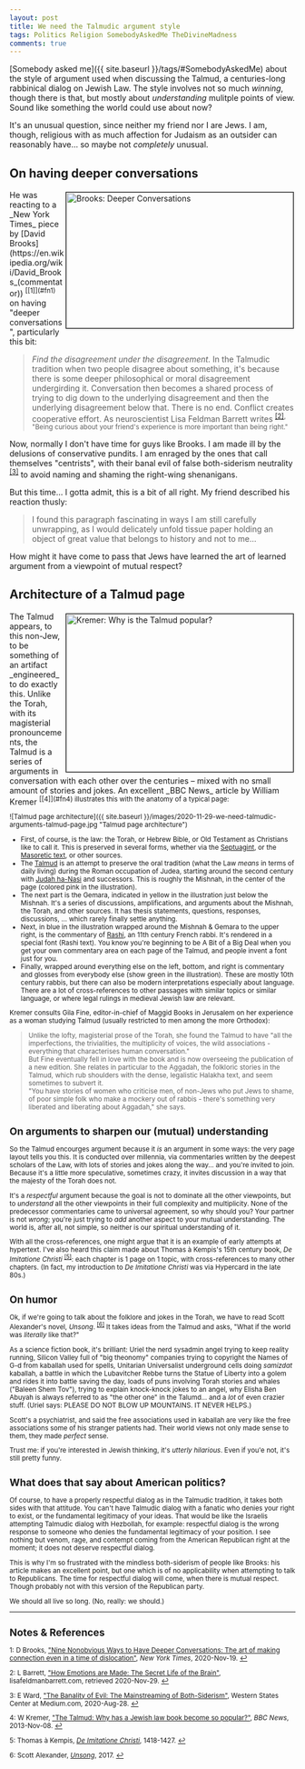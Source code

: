 ```yaml
---
layout: post
title: We need the Talmudic argument style
tags: Politics Religion SomebodyAskedMe TheDivineMadness
comments: true
---
```


[Somebody asked me]({{ site.baseurl }}/tags/#SomebodyAskedMe) about the style of argument
used when discussing the Talmud, a centuries-long rabbinical dialog on Jewish Law.  The
style involves not so much _winning_, though there is that, but mostly about
_understanding_ mulitple points of view.  Sound like something the world could use about
now?  

It's an unusual question, since neither my friend nor I are Jews.  I am, though, religious with as
much affection for Judaism as an outsider can reasonably have&hellip; so maybe not _completely_
unusual.  

## On having deeper conversations  

<img src="{{ site.baseurl }}/images/2020-11-29-we-need-talmudic-arguments-brooks.jpg" width="400" height="239" alt="Brooks: Deeper Conversations" title="Brooks: Deeper Conversations" style="float: right; margin: 3px 3px 3px 3px; border: 1px solid #000000;"/>
He was reacting to a _New York Times_ piece by
[David Brooks](https://en.wikipedia.org/wiki/David_Brooks_(commentator)) <sup id="fn1a">[[1]](#fn1)</sup>
on having "deeper conversations", particularly this bit:  

> _Find the disagreement under the disagreement._ In the Talmudic tradition when two people disagree about something, it's because there is some deeper philosophical or moral disagreement undergirding it. Conversation then becomes a shared process of trying to dig down to the underlying disagreement and then the underlying disagreement below that. There is no end. Conflict creates cooperative effort. As neuroscientist Lisa Feldman Barrett writes <sup id="fn2a">[[2]](#fn2), "Being curious about your friend's experience is more important than being right."  

Now, normally I don't have time for guys like Brooks.  I am made ill by the delusions of
conservative pundits.  I am enraged by the ones that call themselves "centrists", with
their banal evil of false both-siderism neutrality <sup id="fn3a">[[3]](#fn3)</sup> to 
avoid naming and shaming the right-wing shenanigans.  

But this time&hellip; I gotta admit, this is a bit of all right.  My friend described his
reaction thusly:  

> I found this paragraph fascinating in ways I am still carefully unwrapping, as I would delicately unfold tissue paper holding an object of great value that belongs to history and not to me&hellip;  

How might it have come to pass that Jews have learned the art of learned argument from a
viewpoint of mutual respect?  

## Architecture of a Talmud page  

<img src="{{ site.baseurl }}/images/2020-11-29-we-need-talmudic-arguments-kremer.jpg" width="400" height="278" alt="Kremer: Why is the Talmud popular?" title="Kremer: Why is the Talmud popular?" style="float: right; margin: 3px 3px 3px 3px; border: 1px solid #000000;"/>
The Talmud appears, to this non-Jew, to be something of an artifact _engineered_ to do
exactly this.  Unlike the Torah, with its magisterial pronouncements, the Talmud is a
series of arguments in conversation with each other over the centuries &ndash; mixed
with no small amount of stories and jokes.  An excellent _BBC News_ article by William 
Kremer <sup id="fn4a">[[4]](#fn4) illustrates this with the anatomy of a typical page:

![Talmud page architecture]({{ site.baseurl }}/images/2020-11-29-we-need-talmudic-arguments-talmud-page.jpg "Talmud page architecture")

- First, of course, is the law: the Torah, or Hebrew Bible, or Old Testament as Christians
  like to call it.  This is preserved in several forms, whether via the 
  [Septuagint](https://en.wikipedia.org/wiki/Septuagint), or the
  [Masoretic text](https://en.wikipedia.org/wiki/Masoretic_Text), or other sources.  
- The [Talmud](https://en.wikipedia.org/wiki/Talmud) is an attempt to preserve the oral
  tradition (what the Law _means_ in terms of daily living) during the Roman occupation of
  Judea, starting around the second century with
  [Judah ha-Nasi](https://en.wikipedia.org/wiki/Judah_ha-Nasi) and successors.  This is
  roughly the Mishnah, in the center of the page (colored pink in the illustration).  
- The next part is the Gemara, indicated in yellow in the illustration just below the
  Mishnah.  It's a series of discussions, amplifications, and arguments about the Mishnah,
  the Torah, and other sources.  It has thesis statements, questions, responses,
  discussions, &hellip; which rarely finally settle anything.  
- Next, in blue in the illustration wrapped around the Mishnah &amp; Gemara to the upper
  right, is the commentary of [Rashi](https://en.wikipedia.org/wiki/Rashi), an 11th
  century French rabbi.  It's rendered in a special font (Rashi text).  You know you're
  beginning to be A Bit of a Big Deal when you get your own commentary area on each page
  of the Talmud, and people invent a font just for you.  
- Finally, wrapped around everything else on the left, bottom, and right is commentary and
  glosses from everybody else (show green in the illustration).  These are mostly 10th
  century rabbis, but there can also be modern interpretations especially about language.
  There are a lot of cross-references to other passages with similar topics or similar
  language, or where legal rulings in medieval Jewish law are relevant.  
  
Kremer consults Gila Fine, editor-in-chief of Maggid Books in Jerusalem on her experience
as a woman studying Talmud (usually restricted to men among the more Orthodox):  

> Unlike the lofty, magisterial prose of the Torah, she found the Talmud to have "all the imperfections, the trivialities, the multiplicity of voices, the wild associations - everything that characterises human conversation."  
>But Fine eventually fell in love with the book and is now overseeing the publication of a new edition. She relates in particular to the Aggadah, the folkloric stories in the Talmud, which rub shoulders with the dense, legalistic Halakha text, and seem sometimes to subvert it.  
>"You have stories of women who criticise men, of non-Jews who put Jews to shame, of poor simple folk who make a mockery out of rabbis - there's something very liberated and liberating about Aggadah," she says.  

## On arguments to sharpen our (mutual) understanding  

So the Talmud encourges argument because it _is_ an argument in some ways: the very page
layout tells you this.  It is conducted over millennia, via commentaries written by the
deepest scholars of the Law, with lots of stories and jokes along the way&hellip; and
you're invited to join.  Because it's a little more speculative, sometimes crazy, it
invites discussion in a way that the majesty of the Torah does not.  

It's a _respectful_ argument because the goal is not to dominate all the other viewpoints,
but to _understand_ all the other viewpoints in their full complexity and multiplicity.
None of the predecessor commentaries came to universal agreement, so why should you?  Your
partner is not _wrong_; you're just trying to _add_ another aspect to your mutual
understanding.  The world is, after all, not simple, so neither is our spiritual
understanding of it.  

With all the cross-references, one might argue that it is an example of early attempts at
hypertext.  I've also heard this claim made about Thomas à Kempis's 15th century book, _De
Imitatione Christi_ <sup id="fn5a">[[5]](#fn5)</sup>: each chapter is 1 page on 1 topic,
with cross-references to many other chapters.  (In fact, my introduction to _De Imitatione
Christi_ was via Hypercard in the late 80s.)  


## On humor  

Ok, if we're going to talk about the folklore and jokes in the Torah, we have to read
Scott Alexander's novel, _Unsong_. <sup id="fn6a">[[6]](#fn6)</sup>  It takes ideas from
the Talmud and asks, "What if the world was _literally_ like that?"  

As a science fiction book, it's brilliant: Uriel the nerd sysadmin angel trying to keep
reality running, Silicon Valley full of "big theonomy" companies trying to copyright the
Names of G-d from kaballah used for spells, Unitarian Universalist underground cells doing
_samizdat_ kaballah, a battle in which the Lubavitcher Rebbe turns the Statue of Liberty
into a golem and rides it into battle saving the day, loads of puns involving Torah
stories and whales ("Baleen Shem Tov"), trying to explain knock-knock jokes to an angel,
why Elisha Ben Abuyah is always referred to as "the other one" in the Talumd&hellip; and a
_lot_ of even crazier stuff.  (Uriel says: PLEASE DO NOT BLOW UP MOUNTAINS.  IT NEVER
HELPS.)  

Scott's a psychiatrist, and said the free associations used in kaballah are very like the
free associations some of his stranger patients had.  Their world views not only made
sense to them, they made _perfect_ sense.  

Trust me: if you're interested in Jewish thinking, it's _utterly hilarious_.  Even if
you'e not, it's still pretty funny.  


## What does that say about American politics?  

Of course, to have a properly respectful dialog as in the Talmudic tradition, it takes
both sides with that attitude.  You can't have Talmudic dialog with a fanatic who denies
your right to exist, or the fundamental legitimacy of your ideas.  That would be like the
Israelis attempting Talmudic dialog with Hezbollah, for example: respectful dialog is the
wrong response to someone who denies the fundamental legitimacy of your position.  I see
nothing but venom, rage, and contempt coming from the American Republican right at the
moment; it does not deserve respectful dialog.  

This is why I'm so frustrated with the mindless both-siderism of people like Brooks: his
article makes an excellent point, but one which is of no applicability when attempting to
talk to Republicans.  The time for respectful dialog will come, when there is mutual
respect.  Though probably not with this version of the Republican party.  

We should all live so long.  (No, really: we should.)  

---

## Notes &amp; References  

<a id="fn1">1</a>: D Brooks, ["Nine Nonobvious Ways to Have Deeper Conversations: The art of making connection even in a time of dislocation"](https://www.nytimes.com/2020/11/19/opinion/nine-nonobvious-ways-to-have-deeper-conversations.html?referringSource=articleShare), _New York Times_, 2020-Nov-19. [↩](#fn1a)  

<a id="fn2">2</a>: L Barrett, ["How Emotions are Made: The Secret Life of the Brain"](https://lisafeldmanbarrett.com/books/how-emotions-are-made/), lisafeldmanbarrett.com, retrieved 2020-Nov-29. [↩](#fn2a)  

<a id="fn3">3</a>: E Ward, ["The Banality of Evil: The Mainstreaming of Both-Siderism"](https://westernstatescenter.medium.com/the-banality-of-evil-the-mainstreaming-of-both-siderism-35cb68b6dbc6), Western States Center at Medium.com, 2020-Aug-28. [↩](#fn3a)  

<a id="fn4">4</a>: W Kremer, ["The Talmud: Why has a Jewish law book become so popular?"](https://www.bbc.com/news/magazine-24367959), _BBC News_, 2013-Nov-08. [↩](#fn4a)  

<a id="fn5">5</a>: Thomas à Kempis, [_De Imitatione Christi_](https://en.wikipedia.org/wiki/The_Imitation_of_Christ), 1418-1427. [↩](#fn5a)  

<a id="fn6">6</a>: Scott Alexander, [_Unsong_](http://unsongbook.com/), 2017. [↩](#fn6a)  
